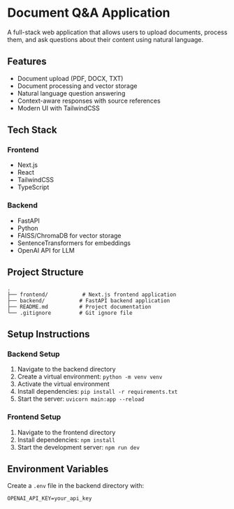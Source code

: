 # Document Q&A Application

A full-stack web application that allows users to upload documents, process them, and ask questions about their content using natural language.

## Features

- Document upload (PDF, DOCX, TXT)
- Document processing and vector storage
- Natural language question answering
- Context-aware responses with source references
- Modern UI with TailwindCSS

## Tech Stack

### Frontend
- Next.js
- React
- TailwindCSS
- TypeScript

### Backend
- FastAPI
- Python
- FAISS/ChromaDB for vector storage
- SentenceTransformers for embeddings
- OpenAI API for LLM

## Project Structure

```
.
├── frontend/           # Next.js frontend application
├── backend/           # FastAPI backend application
├── README.md          # Project documentation
└── .gitignore         # Git ignore file
```

## Setup Instructions

### Backend Setup
1. Navigate to the backend directory
2. Create a virtual environment: `python -m venv venv`
3. Activate the virtual environment
4. Install dependencies: `pip install -r requirements.txt`
5. Start the server: `uvicorn main:app --reload`

### Frontend Setup
1. Navigate to the frontend directory
2. Install dependencies: `npm install`
3. Start the development server: `npm run dev`

## Environment Variables

Create a `.env` file in the backend directory with:
```
OPENAI_API_KEY=your_api_key
```

